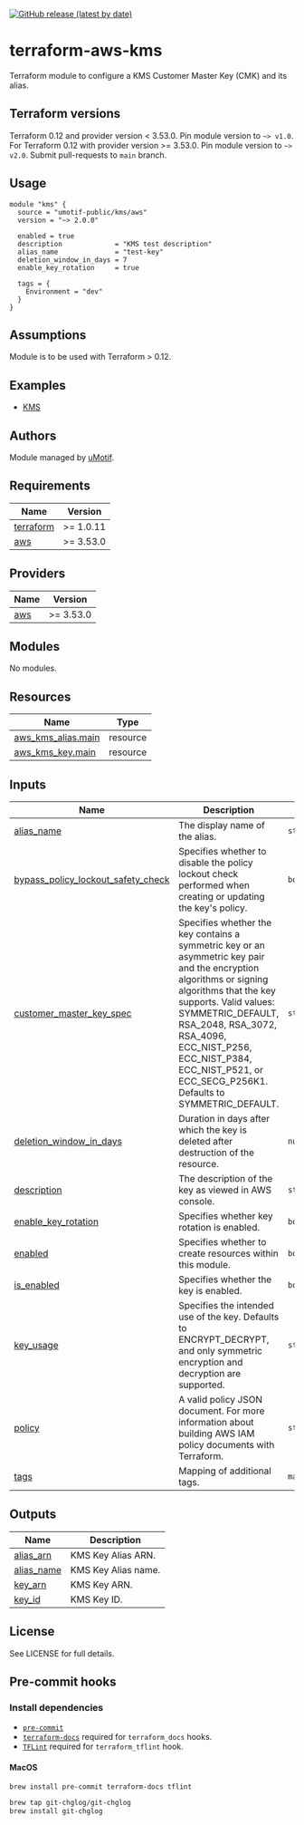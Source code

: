 [![GitHub release (latest by date)](https://img.shields.io/github/v/release/umotif-public/terraform-aws-kms)](https://github.com/umotif-public/terraform-aws-kms/releases/latest)

# terraform-aws-kms

Terraform module to configure a KMS Customer Master Key (CMK) and its alias.

## Terraform versions

Terraform 0.12 and provider version < 3.53.0. Pin module version to `~> v1.0`.
For Terraform 0.12 with provider version >= 3.53.0. Pin module version to `~> v2.0`. Submit pull-requests to `main` branch.

## Usage

```hcl
module "kms" {
  source = "umotif-public/kms/aws"
  version = "~> 2.0.0"

  enabled = true
  description             = "KMS test description"
  alias_name              = "test-key"
  deletion_window_in_days = 7
  enable_key_rotation     = true

  tags = {
    Environment = "dev"
  }
}
```

## Assumptions

Module is to be used with Terraform > 0.12.

## Examples

* [KMS](https://github.com/umotif-public/terraform-aws-kms/tree/main/examples/core)

## Authors

Module managed by [uMotif](https://github.com/umotif-public/).

<!-- BEGINNING OF PRE-COMMIT-TERRAFORM DOCS HOOK -->
## Requirements

| Name | Version |
|------|---------|
| <a name="requirement_terraform"></a> [terraform](#requirement\_terraform) | >= 1.0.11 |
| <a name="requirement_aws"></a> [aws](#requirement\_aws) | >= 3.53.0 |

## Providers

| Name | Version |
|------|---------|
| <a name="provider_aws"></a> [aws](#provider\_aws) | >= 3.53.0 |

## Modules

No modules.

## Resources

| Name | Type |
|------|------|
| [aws_kms_alias.main](https://registry.terraform.io/providers/hashicorp/aws/latest/docs/resources/kms_alias) | resource |
| [aws_kms_key.main](https://registry.terraform.io/providers/hashicorp/aws/latest/docs/resources/kms_key) | resource |

## Inputs

| Name | Description | Type | Default | Required |
|------|-------------|------|---------|:--------:|
| <a name="input_alias_name"></a> [alias\_name](#input\_alias\_name) | The display name of the alias. | `string` | n/a | yes |
| <a name="input_bypass_policy_lockout_safety_check"></a> [bypass\_policy\_lockout\_safety\_check](#input\_bypass\_policy\_lockout\_safety\_check) | Specifies whether to disable the policy lockout check performed when creating or updating the key's policy. | `bool` | `false` | no |
| <a name="input_customer_master_key_spec"></a> [customer\_master\_key\_spec](#input\_customer\_master\_key\_spec) | Specifies whether the key contains a symmetric key or an asymmetric key pair and the encryption algorithms or signing algorithms that the key supports. Valid values: SYMMETRIC\_DEFAULT, RSA\_2048, RSA\_3072, RSA\_4096, ECC\_NIST\_P256, ECC\_NIST\_P384, ECC\_NIST\_P521, or ECC\_SECG\_P256K1. Defaults to SYMMETRIC\_DEFAULT. | `string` | `"SYMMETRIC_DEFAULT"` | no |
| <a name="input_deletion_window_in_days"></a> [deletion\_window\_in\_days](#input\_deletion\_window\_in\_days) | Duration in days after which the key is deleted after destruction of the resource. | `number` | `10` | no |
| <a name="input_description"></a> [description](#input\_description) | The description of the key as viewed in AWS console. | `string` | `"Parameter Store KMS master key"` | no |
| <a name="input_enable_key_rotation"></a> [enable\_key\_rotation](#input\_enable\_key\_rotation) | Specifies whether key rotation is enabled. | `bool` | `true` | no |
| <a name="input_enabled"></a> [enabled](#input\_enabled) | Specifies whether to create resources within this module. | `bool` | `true` | no |
| <a name="input_is_enabled"></a> [is\_enabled](#input\_is\_enabled) | Specifies whether the key is enabled. | `bool` | `true` | no |
| <a name="input_key_usage"></a> [key\_usage](#input\_key\_usage) | Specifies the intended use of the key. Defaults to ENCRYPT\_DECRYPT, and only symmetric encryption and decryption are supported. | `string` | `"ENCRYPT_DECRYPT"` | no |
| <a name="input_policy"></a> [policy](#input\_policy) | A valid policy JSON document. For more information about building AWS IAM policy documents with Terraform. | `string` | `""` | no |
| <a name="input_tags"></a> [tags](#input\_tags) | Mapping of additional tags. | `map(string)` | `{}` | no |

## Outputs

| Name | Description |
|------|-------------|
| <a name="output_alias_arn"></a> [alias\_arn](#output\_alias\_arn) | KMS Key Alias ARN. |
| <a name="output_alias_name"></a> [alias\_name](#output\_alias\_name) | KMS Key Alias name. |
| <a name="output_key_arn"></a> [key\_arn](#output\_key\_arn) | KMS Key ARN. |
| <a name="output_key_id"></a> [key\_id](#output\_key\_id) | KMS Key ID. |
<!-- END OF PRE-COMMIT-TERRAFORM DOCS HOOK -->

## License

See LICENSE for full details.

## Pre-commit hooks

### Install dependencies

* [`pre-commit`](https://pre-commit.com/#install)
* [`terraform-docs`](https://github.com/segmentio/terraform-docs) required for `terraform_docs` hooks.
* [`TFLint`](https://github.com/terraform-linters/tflint) required for `terraform_tflint` hook.

#### MacOS

```bash
brew install pre-commit terraform-docs tflint

brew tap git-chglog/git-chglog
brew install git-chglog
```
